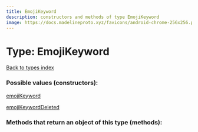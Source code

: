 ```yaml
---
title: EmojiKeyword
description: constructors and methods of type EmojiKeyword
image: https://docs.madelineproto.xyz/favicons/android-chrome-256x256.png
---
```

# Type: EmojiKeyword  
[Back to types index](index.md)



### Possible values (constructors):

[emojiKeyword](../constructors/emojiKeyword.md)  

[emojiKeywordDeleted](../constructors/emojiKeywordDeleted.md)  



### Methods that return an object of this type (methods):



